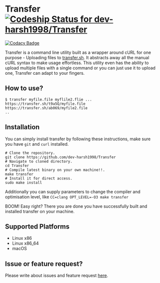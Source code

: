 # Transfer [ ![Codeship Status for dev-harsh1998/Transfer](https://app.codeship.com/projects/6cfba370-60d1-0136-95b6-3296b091a39e/status?branch=master)](https://app.codeship.com/projects/296378)

[![Codacy Badge](https://api.codacy.com/project/badge/Grade/edcd58027a3e412d90ce3cd98917d547)](https://app.codacy.com/app/dev-harsh1998/Transfer?utm_source=github.com&utm_medium=referral&utm_content=dev-harsh1998/Transfer&utm_campaign=Badge_Grade_Dashboard)

Transfer is a command line utility built as a wrapper around cURL for one purpose - Uploading files to [transfer.sh](https://transfer.sh). It abstracts away all the manual cURL syntax to make usage effortless.
This utility even has the ability to upload multiple files with a single command or you can just use it to
upload one, Transfer can adapt to your fingers.

## How to use?

```
$ transfer myfile.file myflile2.flie ...
https://transfer.sh/t9a5Q/myfile.file
https://transfer.sh/ab069/myfile2.file
..
```

## Installation 
You can simply install transfer by following these instructions, make sure you have `git` and `curl` installed.

```
# Clone the repository.
git clone https://github.com/dev-harsh1998/Transfer
# Navigate to cloned directory.
cd Transfer
# Compile latest binary on your own machine!!.
make transfer
# Install it for direct access.
sudo make install
```

Additionally you can supply parameters to change the compiler and optimisation level, like `CC=clang OPT_LEVEL=-O3 make transfer`


BOOM! Easy right? There you are done you have successfully built and installed transfer on your machine.

## Supported Platforms
- Linux x86
- Linux x86_64
- macOS

## Issue or feature request?

Please write about issues and feature request [here](https://github.com/dev-harsh1998/Transfer/issues).
